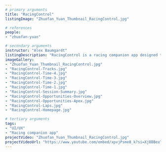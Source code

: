 ```yaml
---
# primary arguments
title: "RacingControl"
listingImage: "Zhuofan_Yuan_Thumbnail_RacingControl.jpg"

# references
people:
- "zhuofan-yuan"

# secondary arguments
instructor: "Alex Baumgardt"
listingDescription: "RacingControl is a racing companion app designed to enhance the racing experience for both amateur and professional racers, maximizing their convenience in checking car data while racing. By utilizing a user-friendly interface and advanced voice control technology, RacingControl will stand out among all racing companion apps. Its primary goal is to provide all users with a more intuitive, convenient, and safer racing experience."
imageGallery:
- "Zhuofan_Yuan_Thumbnail_RacingControl.jpg"
- "RacingControl-Tracks.jpg"
- "RacingControl-Time-4.jpg"
- "RacingControl-Time-3.jpg"
- "RacingControl-Time-2.jpg"
- "RacingControl-Time-1.jpg"
- "RacingControl-Session-Summary.jpg"
- "RacingControl-Opportunities-Overview.jpg"
- "RacingControl-Opportunities-Apex.jpg"
- "RacingControl-Laps.jpg"
- "RacingControl-Homepage.jpg"

# tertiary arguments
tags:
- "UI/UX"
- "Racing companion app"
projectVideo: "Zhuofan_Yuan_Thumbnail_RacingControl.jpg"
projectVideoUrl: "https://www.youtube.com/embed/xpvjPsme8_k?si=Xj8BBexlWdvzWpgX"
---
```

